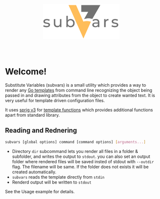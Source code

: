
<h2 align="center">
  <p align="center"><img width=50% src="assets/index_img.png"></p>
    <br>
</h2>

# Welcome!

Substitute Variables (subvars) is a small utility which provides a way to render any [Go templates](https://golang.org/pkg/text/template/) from command line recognizing the object being passed in and drawing attributes from the object to create wanted text. It is very useful for template driven configuration files.

It uses [sprig v3](https://github.com/Masterminds/sprig) for [template functions](https://masterminds.github.io/sprig) which provides additional functions apart from standard library.

## Reading and Rednering

```bash
subvars [global options] command [command options] [arguments...]
```

* Directory `dir` subcommand lets you render all files in a folder & subfolder, and writes the output to `stdout`.
  you can also set an output folder where rendered files will be saved insted of stdout with `--outdir` flag. The filename will be same. If the folder does not exists it will be created automatically.
* `subvars` reads the template directly from `stdin`
* Renderd output will be written to `stdout`

See the Usage example for details.